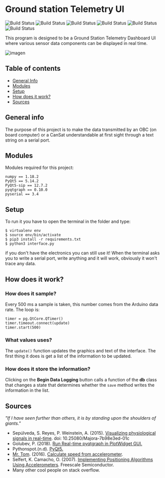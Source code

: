 # Ground station Telemetry UI

![Build Status](https://img.shields.io/github/last-commit/RaymondBello/Telemetry-UI) ![Build Status](https://img.shields.io/github/issues-raw/RaymondBello/Telemetry-UI) ![Build Status](https://img.shields.io/github/contributors/RaymondBello/Telemetry-UI?color) 
![Build Status](https://img.shields.io/github/languages/top/RaymondBello/Telemetry-UI) ![Build Status](https://img.shields.io/github/languages/count/RaymondBello/Telemetry-UI) 
![Build Status](https://img.shields.io/github/repo-size/RaymondBello/Telemetry-UI?color=red) 

This program is designed to be a Ground Station Telemetry Dashboard UI where various sensor data components can be displayed in real time.

![imagen](https://i.imgur.com/RbEPwcC.jpg)

## Table of contents
* [General Info](#general-info)
* [Modules](#modules)
* [Setup](#setup)
* [How does it work?](#how-does-it-work)
* [Sources](#sources)


## General info
The purpose of this project is to make the data transmitted by an OBC (on board computer) or a CanSat understandable at first sight through a text string on a serial port.

## Modules
Modules required for this project:

```
numpy == 1.18.2
PyQt5 == 5.14.2
PyQt5-sip == 12.7.2
pyqtgraph == 0.10.0
pyserial == 3.4
```


## Setup
To run it you have to open the terminal in the folder and type:
```
$ virtualenv env
$ source env/bin/activate
$ pip3 install -r requirements.txt
$ python3 interface.py
```
if you don't have the electronics you can still use it! When the terminal asks you to write a serial port, write anything and it will work, obviously it won't trace any data.

## How does it work?
### How does it sample?
Every 500 ms a sample is taken, this number comes from the Arduino data rate. 
The loop is:
```
timer = pg.QtCore.QTimer()
timer.timeout.connect(update)
timer.start(500)
```

### What values uses?
The `update()` function updates the graphics and text of the interface. The first thing it does is get a list of the information to be updated.


### How does it store the information?
Clicking on the **Begin Data Logging** button calls a function of the **db** class that changes a state that determines whether the `save` method writes the information in the list. 

## Sources

*"If I have seen further than others, it is by standing upon the shoulders of giants."*

* Sepúlveda, S. Reyes, P. Weinstein, A. (2015). [Visualizing physiological signals in real-time](https://bit.ly/2XIRzyw). doi: 10.25080/Majora-7b98e3ed-01c
* Golubev, P. (2018). [Run Real-time pyqtgraph in PlotWidget GUI.](https://bit.ly/2VeXSIv)
* Pythonspot.(n.d). [PyQt5.](https://pythonspot.com/pyqt5/)
* [Mr. Tom](https://bit.ly/3amndEZ). (2016). [Calculate speed from accelerometer](https://bit.ly/3acX3nP).
* Selfert, K. Camacho, O. (2007). [Implementing Positioning Algorithms Using Accelerometers](https://bit.ly/2REEH8X). Freescale Semiconductor.
* Many other cool people on stack overflow.
